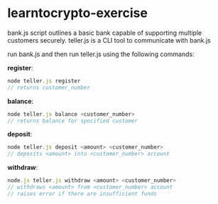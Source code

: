# learntocrypto-exercise

bank.js script outlines a basic bank capable of supporting multiple customers securely.
teller.js is a CLI tool to communicate with bank.js 

run bank.js and then run teller.js using the following commands:

  **register**:
```javascript
node teller.js register  
// returns customer_number
```
  
  **balance**:
```javascript
node teller.js balance <customer_number>  
// returns balance for specified customer
```
  
  **deposit**:
```javascript
node teller.js deposit <amount> <customer_number>  
// deposits <amount> into <customer_number> account
```
  
  **withdraw**:
```javascript
node.js teller.js withdraw <amount> <customer_number>  
// withdraws <amount> from <customer_number> account  
// raises error if there are insufficient funds
```
